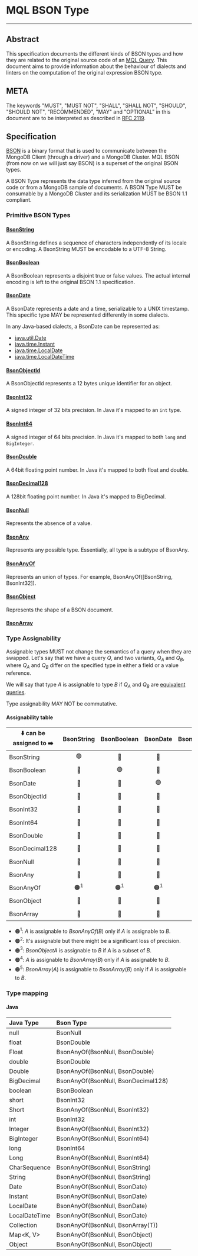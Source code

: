 # MQL BSON Type
-----------

## Abstract

This specification documents the different kinds of BSON types and how they are related to the
original source code of an [MQL Query](../mql-query/mql-query.md). This document aims to provide
information about the behaviour of dialects and linters on the computation of the original
expression BSON type.

## META

The keywords "MUST", "MUST NOT", "SHALL", "SHALL NOT", "SHOULD", "SHOULD NOT", "RECOMMENDED", "MAY"
and "OPTIONAL" in this document are to be interpreted as described in [RFC 2119](https://www.ietf.org/rfc/rfc2119.txt).

## Specification

[BSON](https://bsonspec.org/spec.html) is a binary format that is used to communicate between the
MongoDB Client (through a driver) and a MongoDB Cluster. MQL BSON (from now on we will just say BSON) 
is a superset of the original BSON types.

A BSON Type represents the data type inferred from the original source code or from a MongoDB sample
of documents. A BSON Type MUST be consumable by a MongoDB Cluster and its serialization MUST be
BSON 1.1 compliant.

### Primitive BSON Types

#### [BsonString](/main/packages/mongodb-mql-model/src/main/kotlin/com/mongodb/jbplugin/mql/BsonType.kt#L58)

A BsonString defines a sequence of characters independently of its locale or encoding. A BsonString MUST be
encodable to a UTF-8 String.

#### [BsonBoolean](/main/packages/mongodb-mql-model/src/main/kotlin/com/mongodb/jbplugin/mql/BsonType.kt#L63)

A BsonBoolean represents a disjoint true or false values. The actual internal encoding is left to the
original BSON 1.1 specification.

#### [BsonDate](/main/packages/mongodb-mql-model/src/main/kotlin/com/mongodb/jbplugin/mql/BsonType.kt#L68)

A BsonDate represents a date and a time, serializable to a UNIX timestamp. This specific type MAY be 
represented differently in some dialects.

In any Java-based dialects, a BsonDate can be represented as:

* [java.util.Date](https://cr.openjdk.org/~pminborg/panama/21/v1/javadoc/java.base/java/util/Date.html)
* [java.time.Instant](https://cr.openjdk.org/~pminborg/panama/21/v1/javadoc/java.base/java/time/Instant.html)
* [java.time.LocalDate](https://cr.openjdk.org/~pminborg/panama/21/v1/javadoc/java.base/java/time/LocalDate.html)
* [java.time.LocalDateTime](https://cr.openjdk.org/~pminborg/panama/21/v1/javadoc/java.base/java/time/LocalDateTime.html)

#### [BsonObjectId](/main/packages/mongodb-mql-model/src/main/kotlin/com/mongodb/jbplugin/mql/BsonType.kt#L73)

A BsonObjectId represents a 12 bytes unique identifier for an object. 

#### [BsonInt32](/main/packages/mongodb-mql-model/src/main/kotlin/com/mongodb/jbplugin/mql/BsonType.kt#L79)

A signed integer of 32 bits precision. In Java it's mapped to an `int` type.

#### [BsonInt64](/main/packages/mongodb-mql-model/src/main/kotlin/com/mongodb/jbplugin/mql/BsonType.kt#L89)

A signed integer of 64 bits precision. In Java it's mapped to both `long` and `BigInteger`.

#### [BsonDouble](/main/packages/mongodb-mql-model/src/main/kotlin/com/mongodb/jbplugin/mql/BsonType.kt#L94)

A 64bit floating point number. In Java it's mapped to both float and double.

#### [BsonDecimal128](/main/packages/mongodb-mql-model/src/main/kotlin/com/mongodb/jbplugin/mql/BsonType.kt#104)

A 128bit floating point number. In Java it's mapped to BigDecimal.

#### [BsonNull](/main/packages/mongodb-mql-model/src/main/kotlin/com/mongodb/jbplugin/mql/BsonType.kt#L110)

Represents the absence of a value. 

#### [BsonAny](/main/packages/mongodb-mql-model/src/main/kotlin/com/mongodb/jbplugin/mql/BsonType.kt#L123)

Represents any possible type. Essentially, all type is a subtype of BsonAny.

#### [BsonAnyOf](/main/packages/mongodb-mql-model/src/main/kotlin/com/mongodb/jbplugin/mql/BsonType.kt#L132)

Represents an union of types. For example, BsonAnyOf([BsonString, BsonInt32]). 

#### [BsonObject](/main/packages/mongodb-mql-model/src/main/kotlin/com/mongodb/jbplugin/mql/BsonType.kt#L149)

Represents the shape of a BSON document.

#### [BsonArray](/main/packages/mongodb-mql-model/src/main/kotlin/com/mongodb/jbplugin/mql/BsonType.kt#L171)

### Type Assignability

Assignable types MUST not change the semantics of a query when they are swapped. Let's say that
we have a query $Q$, and two variants, $Q_A$ and $Q_B$, where $Q_A$ and $Q_B$ differ on the specified type
in either a field or a value reference.

We will say that type $A$ is assignable to type $B$ if $Q_A$ and $Q_B$ are 
[equivalent queries](/main/packages/mongodb-mql-model/src/docs/md/mql-query/mql-query.md#query-equivalence).

Type assignability MAY NOT be commutative.

#### Assignability table

| ⬇️ can be assigned to ➡️ | BsonString | BsonBoolean | BsonDate | BsonObjectId | BsonInt32 | BsonInt64 | BsonDouble | BsonDecimal128 | BsonNull | BsonAny | BsonAnyOf | BsonObject | BsonArray |
|--------------------------|:----------:|:-----------:|:--------:|:------------:|:---------:|:---------:|:----------:|:--------------:|:--------:|:-------:|:---------:|:----------:|:---------:|
| BsonString               |     🟢     |     🔴      |    🔴    |      🔴      |    🔴     |    🔴     |     🔴     |       🔴       |    🔴    |   🟢    |  🟠$^1$   |     🔴     |  🟠$^4$   |
| BsonBoolean              |     🔴     |     🟢      |    🔴    |      🔴      |    🔴     |    🔴     |     🔴     |       🔴       |    🔴    |   🟢    |  🟠$^1$   |     🔴     |  🟠$^4$   |
| BsonDate                 |     🔴     |     🔴      |    🟢    |      🔴      |    🔴     |    🔴     |     🔴     |       🔴       |    🔴    |   🟢    |  🟠$^1$   |     🔴     |  🟠$^4$   |
| BsonObjectId             |     🔴     |     🔴      |    🔴    |      🟢      |    🔴     |    🔴     |     🔴     |       🔴       |    🔴    |   🟢    |  🟠$^1$   |     🔴     |  🟠$^4$   |
| BsonInt32                |     🔴     |     🔴      |    🔴    |      🔴      |    🟢     |    🟢     |     🟢     |       🟢       |    🔴    |   🟢    |  🟠$^1$   |     🔴     |  🟠$^4$   |
| BsonInt64                |     🔴     |     🔴      |    🔴    |      🔴      |    🔴     |    🟢     |     🔴     |       🟢       |    🔴    |   🟢    |  🟠$^1$   |     🔴     |  🟠$^4$   |
| BsonDouble               |     🔴     |     🔴      |    🔴    |      🔴      |  🟠$^2$   |  🟠$^2$   |     🟢     |       🟢       |    🔴    |   🟢    |  🟠$^1$   |     🔴     |  🟠$^4$   |
| BsonDecimal128           |     🔴     |     🔴      |    🔴    |      🔴      |    🔴     |    🔴     |     🔴     |       🟢       |    🔴    |   🟢    |  🟠$^1$   |     🔴     |  🟠$^4$   |
| BsonNull                 |     🔴     |     🔴      |    🔴    |      🔴      |    🔴     |    🔴     |     🔴     |       🔴       |    🟢    |   🟢    |  🟠$^1$   |     🔴     |  🟠$^4$   |
| BsonAny                  |     🔴     |     🔴      |    🔴    |      🔴      |    🔴     |    🔴     |     🔴     |       🔴       |    🔴    |   🟢    |  🟠$^1$   |     🔴     |  🟠$^4$   |
| BsonAnyOf                |   🟠$^1$   |   🟠$^1$    |  🟠$^1$  |    🟠$^1$    |  🟠$^1$   |  🟠$^1$   |   🟠$^1$   |     🟠$^1$     |  🟠$^1$  |   🟢    |  🟠$^1$   |   🟠$^1$   |  🟠$^4$   |
| BsonObject               |     🔴     |     🔴      |    🔴    |      🔴      |    🔴     |    🔴     |     🔴     |       🔴       |    🔴    |   🟢    |  🟠$^1$   |   🟠$^3$   |  🟠$^4$   |
| BsonArray                |     🔴     |     🔴      |    🔴    |      🔴      |    🔴     |    🔴     |     🔴     |       🔴       |    🔴    |   🟢    |  🟠$^1$   |     🔴     |  🟠$^5$   |

* 🟠$^1$: $A$ is assignable to $BsonAnyOf(B)$ only if $A$ is assignable to $B$.
* 🟠$^2$: It's assignable but there might be a significant loss of precision.
* 🟠$^3$: $BsonObject A$ is assignable to $B$ if $A$ is a subset of $B$.
* 🟠$^4$: $A$ is assignable to $BsonArray(B)$ only if $A$ is assignable to $B$.
* 🟠$^5$: $BsonArray(A)$ is assignable to $BsonArray(B)$ only if $A$ is assignable to $B$.

### Type mapping

#### Java

| Java Type     | Bson Type                           |
|:--------------|:------------------------------------|
| null          | BsonNull                            |
| float         | BsonDouble                          |
| Float         | BsonAnyOf(BsonNull, BsonDouble)     |
| double        | BsonDouble                          |
| Double        | BsonAnyOf(BsonNull, BsonDouble)     |
| BigDecimal    | BsonAnyOf(BsonNull, BsonDecimal128) |
| boolean       | BsonBoolean                         |
| short         | BsonInt32                           |
| Short         | BsonAnyOf(BsonNull, BsonInt32)      |
| int           | BsonInt32                           |
| Integer       | BsonAnyOf(BsonNull, BsonInt32)      |
| BigInteger    | BsonAnyOf(BsonNull, BsonInt64)      |
| long          | BsonInt64                           |
| Long          | BsonAnyOf(BsonNull, BsonInt64)      |
| CharSequence  | BsonAnyOf(BsonNull, BsonString)     |
| String        | BsonAnyOf(BsonNull, BsonString)     |
| Date          | BsonAnyOf(BsonNull, BsonDate)       |
| Instant       | BsonAnyOf(BsonNull, BsonDate)       |
| LocalDate     | BsonAnyOf(BsonNull, BsonDate)       |
| LocalDateTime | BsonAnyOf(BsonNull, BsonDate)       |
| Collection<T> | BsonAnyOf(BsonNull, BsonArray(T))   |
| Map<K, V>     | BsonAnyOf(BsonNull, BsonObject)     |
| Object        | BsonAnyOf(BsonNull, BsonObject)     |
